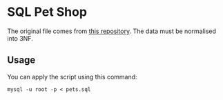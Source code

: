 # SQL Pet Shop

The original file comes from [this repository](https://github.com/Spencerooni/mysql/blob/master/pet.sql).
The data must be normalised into 3NF.

## Usage

You can apply the script using this command:

```
mysql -u root -p < pets.sql
```
